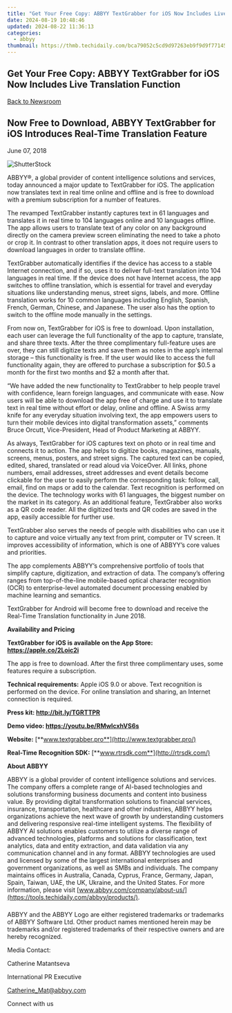 ```yaml
---
title: "Get Your Free Copy: ABBYY TextGrabber for iOS Now Includes Live Translation Function"
date: 2024-08-19 10:48:46
updated: 2024-08-22 11:36:13
categories:
  - abbyy
thumbnail: https://thmb.techidaily.com/bca79052c5cd9d97263eb9f9d9f77145f2fe6968554def245326bd7e9d126f27.jpg
---
```


## Get Your Free Copy: ABBYY TextGrabber for iOS Now Includes Live Translation Function

[Back to Newsroom](https://tools.techidaily.com/abbyy/products/)

## Now Free to Download, ABBYY TextGrabber for iOS Introduces Real-Time Translation Feature

June 07, 2018

![ShutterStock](https://content.abbyy.com/-/media/project/abbyy/abbyy/branchtemplates/shutterstock_1272462163_1296-x-729.jpg?h=729&iar=0&w=1296)

ABBYY®, a global provider of content intelligence solutions and services, today announced a major update to TextGrabber for iOS. The application now translates text in real time online and offline and is free to download with a premium subscription for a number of features.

The revamped TextGrabber instantly captures text in 61 languages and translates it in real time to 104 languages online and 10 languages offline. The app allows users to translate text of any color on any background directly on the camera preview screen eliminating the need to take a photo or crop it. In contrast to other translation apps, it does not require users to download languages in order to translate offline.

TextGrabber automatically identifies if the device has access to a stable Internet connection, and if so, uses it to deliver full-text translation into 104 languages in real time. If the device does not have Internet access, the app switches to offline translation, which is essential for travel and everyday situations like understanding menus, street signs, labels, and more. Offline translation works for 10 common languages including English, Spanish, French, German, Chinese, and Japanese. The user also has the option to switch to the offline mode manually in the settings.

From now on, TextGrabber for iOS is free to download. Upon installation, each user can leverage the full functionality of the app to capture, translate, and share three texts. After the three complimentary full-feature uses are over, they can still digitize texts and save them as notes in the app’s internal storage – this functionality is free. If the user would like to access the full functionality again, they are offered to purchase a subscription for $0.5 a month for the first two months and $2 a month after that.

“We have added the new functionality to TextGrabber to help people travel with confidence, learn foreign languages, and communicate with ease. Now users will be able to download the app free of charge and use it to translate text in real time without effort or delay, online and offline. A Swiss army knife for any everyday situation involving text, the app empowers users to turn their mobile devices into digital transformation assets,” comments Bruce Orcutt, Vice-President, Head of Product Marketing at ABBYY.

As always, TextGrabber for iOS captures text on photo or in real time and connects it to action. The app helps to digitize books, magazines, manuals, screens, menus, posters, and street signs. The captured text can be copied, edited, shared, translated or read aloud via VoiceOver. All links, phone numbers, email addresses, street addresses and event details become clickable for the user to easily perform the corresponding task: follow, call, email, find on maps or add to the calendar. Text recognition is performed on the device. The technology works with 61 languages, the biggest number on the market in its category. As an additional feature, TextGrabber also works as a QR code reader. All the digitized texts and QR codes are saved in the app, easily accessible for further use.

TextGrabber also serves the needs of people with disabilities who can use it to capture and voice virtually any text from print, computer or TV screen. It improves accessibility of information, which is one of ABBYY’s core values and priorities.

The app complements ABBYY’s comprehensive portfolio of tools that simplify capture, digitization, and extraction of data. The company’s offering ranges from top-of-the-line mobile-based optical character recognition (OCR) to enterprise-level automated document processing enabled by machine learning and semantics.

TextGrabber for Android will become free to download and receive the Real-Time Translation functionality in June 2018.

**Availability and Pricing**

**TextGrabber** **for iOS is available on the App Store:** **<https://apple.co/2Loic2i>**

The app is free to download. After the first three complimentary uses, some features require a subscription.

**Technical requirements:** Apple iOS 9.0 or above. Text recognition is performed on the device. For online translation and sharing, an Internet connection is required.

**Press kit: <http://bit.ly/TGRTTPR>**

**Demo video: <https://youtu.be/RMwIcxhVS6s>**

**Website:** [**www.textgrabber.pro**](http://www.textgrabber.pro/)

**Real-Time Recognition SDK:** [**www.rtrsdk.com**](http://rtrsdk.com/)

**About ABBYY**

ABBYY is a global provider of content intelligence solutions and services. The company offers a complete range of AI-based technologies and solutions transforming business documents and content into business value. By providing digital transformation solutions to financial services, insurance, transportation, healthcare and other industries, ABBYY helps organizations achieve the next wave of growth by understanding customers and delivering responsive real-time intelligent systems. The flexibility of ABBYY AI solutions enables customers to utilize a diverse range of advanced technologies, platforms and solutions for classification, text analytics, data and entity extraction, and data validation via any communication channel and in any format. ABBYY technologies are used and licensed by some of the largest international enterprises and government organizations, as well as SMBs and individuals. The company maintains offices in Australia, Canada, Cyprus, France, Germany, Japan, Spain, Taiwan, UAE, the UK, Ukraine, and the United States. For more information, please visit [www.abbyy.com/company/about-us/](https://tools.techidaily.com/abbyy/products/).

###

ABBYY and the ABBYY Logo are either registered trademarks or trademarks of ABBYY Software Ltd. Other product names mentioned herein may be trademarks and/or registered trademarks of their respective owners and are hereby recognized.

Media Contact:

Catherine Matantseva

International PR Executive

[Catherine\_Mat@abbyy.com](https://tools.techidaily.com/abbyy/products/)

  
Connect with us

<ins class="adsbygoogle"
     style="display:block"
     data-ad-format="autorelaxed"
     data-ad-client="ca-pub-7571918770474297"
     data-ad-slot="1223367746"></ins>



<ins class="adsbygoogle"
     style="display:block"
     data-ad-client="ca-pub-7571918770474297"
     data-ad-slot="8358498916"
     data-ad-format="auto"
     data-full-width-responsive="true"></ins>
